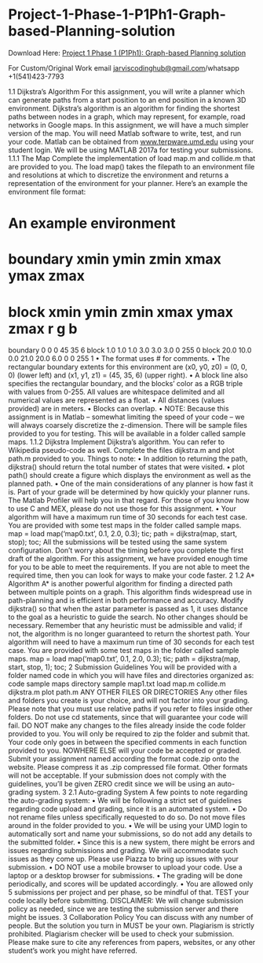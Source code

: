 # Project-1-Phase-1-P1Ph1-Graph-based-Planning-solution

Download Here: [Project 1 Phase 1 (P1Ph1): Graph-based Planning solution](https://jarviscodinghub.com/assignment/project-1-phase-1-p1ph1-graph-based-planning-solution/)

For Custom/Original Work email jarviscodinghub@gmail.com/whatsapp +1(541)423-7793

1.1 Dijkstra’s Algorithm
For this assignment, you will write a planner which can generate paths from a start position
to an end position in a known 3D environment. Dijkstra’s algorithm is an algorithm for
finding the shortest paths between nodes in a graph, which may represent, for example,
road networks in Google maps. In this assignment, we will have a much simpler version
of the map. You will need Matlab software to write, test, and run your code. Matlab
can be obtained from www.terpware.umd.edu using your student login. We will be using
MATLAB 2017a for testing your submissions.
1.1.1 The Map
Complete the implementation of load map.m and collide.m that are provided to you.
The load map() takes the filepath to an environment file and resolutions at which to
discretize the environment and returns a representation of the environment for your planner.
Here’s an example the environment file format:
# An example environment
# boundary xmin ymin zmin xmax ymax zmax
# block xmin ymin zmin xmax ymax zmax r g b
boundary 0 0 0 45 35 6
block 1.0 1.0 1.0 3.0 3.0 3.0 0 255 0
block 20.0 10.0 0.0 21.0 20.0 6.0 0 0 255
1
• The format uses # for comments.
• The rectangular boundary extents for this environment are (x0, y0, z0) = (0, 0, 0)
(lower left) and (x1, y1, z1) = (45, 35, 6) (upper right).
• A block line also specifies the rectangular boundary, and the blocks’ color as a RGB
triple with values from 0-255. All values are whitespace delimited and all numerical
values are represented as a float.
• All distances (values provided) are in meters.
• Blocks can overlap.
• NOTE: Because this assignment is in Matlab – somewhat limiting the speed of your
code – we will always coarsely discretize the z-dimension.
There will be sample files provided to you for testing. This will be available in a folder called
sample maps.
1.1.2 Dijkstra
Implement Dijkstra’s algorithm. You can refer to Wikipedia pseudo-code as well. Complete
the files dijkstra.m and plot path.m provided to you. Things to note:
• In addition to returning the path, dijkstra() should return the total number of states
that were visited.
• plot path() should create a figure which displays the environment as well as the
planned path.
• One of the main considerations of any planner is how fast it is. Part of your grade will
be determined by how quickly your planner runs. The Matlab Profiler will help you
in that regard. For those of you know how to use C and MEX, please do not use
those for this assignment.
• Your algorithm will have a maximum run time of 30 seconds for each test case.
You are provided with some test maps in the folder called sample maps.
map = load map(‘map0.txt’, 0.1, 2.0, 0.3);
tic;
path = dijkstra(map, start, stop);
toc;
All the submissions will be tested using the same system configuration. Don’t worry
about the timing before you complete the first draft of the algorithm. For this assignment, we have provided enough time for you to be able to meet the requirements. If
you are not able to meet the required time, then you can look for ways to make your
code faster.
2
1.2 A* Algorithm
A* is another powerful algorithm for finding a directed path between multiple points on a
graph. This algorithm finds widespread use in path-planning and is efficient in both performance and accuracy.
Modify dijkstra() so that when the astar parameter is passed as 1, it uses distance to
the goal as a heuristic to guide the search. No other changes should be necessary. Remember
that any heuristic must be admissible and valid; if not, the algorithm is no longer guaranteed
to return the shortest path.
Your algorithm will need to have a maximum run time of 30 seconds for each test
case. You are provided with some test maps in the folder called sample maps.
map = load map(‘map0.txt’, 0.1, 2.0, 0.3);
tic;
path = dijkstra(map, start, stop, 1);
toc;
2 Submission Guidelines
You will be provided with a folder named code in which you will have files and directories
organized as:
code
sample maps directory
sample map1.txt
load map.m
collide.m
dijkstra.m
plot path.m
ANY OTHER FILES OR DIRECTORIES
Any other files and folders you create is your choice, and will not factor into your grading.
Please note that you must use relative paths if you refer to files inside other folders. Do not
use cd statements, since that will guarantee your code will fail. DO NOT make any
changes to the files already inside the code folder provided to you. You will only be
required to zip the folder and submit that.
Your code only goes in between the specified comments in each function provided to you.
NOWHERE ELSE will your code be accepted or graded.
Submit your assignment named according the format code.zip onto the website. Please
compress it as .zip compressed file format. Other formats will not be
acceptable. If your submission does not comply with the guidelines, you’ll be given
ZERO credit since we will be using an auto-grading system.
3
2.1 Auto-grading System
A few points to note regarding the auto-grading system:
• We will be following a strict set of guidelines regarding code upload and grading,
since it is an automated system.
• Do not rename files unless specifically requested to do so. Do not move files around
in the folder provided to you.
• We will be using your UMD login to automatically sort and name your submissions,
so do not add any details to the submitted folder.
• Since this is a new system, there might be errors and issues regarding submissions
and grading. We will accommodate such issues as they come up. Please use Piazza to
bring up issues with your submission.
• DO NOT use a mobile browser to upload your code. Use a laptop or a desktop
browser for submissions.
• The grading will be done periodically, and scores will be updated accordingly.
• You are allowed only 5 submissions per project and per phase, so be mindful of that.
TEST your code locally before submitting.
DISCLAIMER: We will change submission policy as needed, since we are
testing the submission server and there might be issues.
3 Collaboration Policy
You can discuss with any number of people. But the solution you turn in MUST be your
own. Plagiarism is strictly prohibited. Plagiarism checker will be used to check your
submission. Please make sure to cite any references from papers, websites, or any other
student’s work you might have referred.

